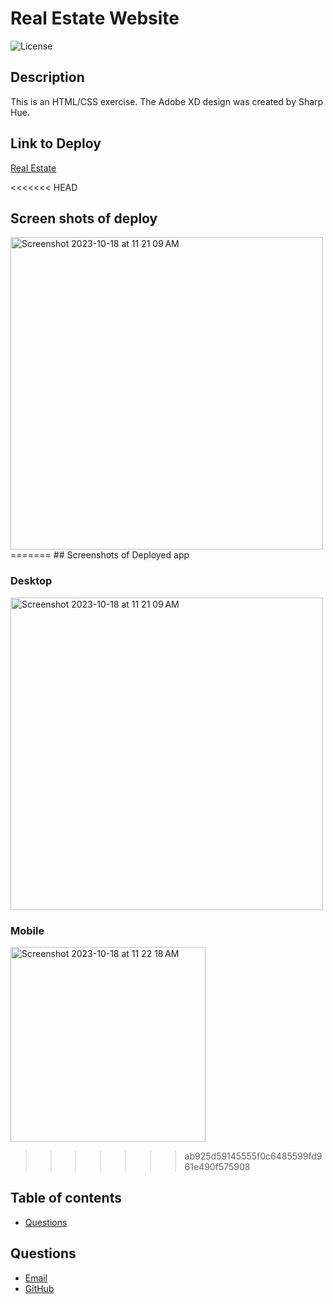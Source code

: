 # Real Estate Website
![License](https://img.shields.io/badge/License-MIT-yellow.svg)   
## Description
  This is an HTML/CSS exercise. The Adobe XD design was created by Sharp Hue. 


## Link to Deploy
  [Real Estate](https://brenthouston.github.io/realEstate/)

<<<<<<< HEAD
## Screen shots of deploy
<img width="500" alt="Screenshot 2023-10-18 at 11 21 09 AM" src="https://github.com/brenthouston/realEstate/assets/45694214/1c656a4b-6c5a-4741-957d-d65c12d12e85">
=======
## Screenshots of Deployed app

### Desktop
<img width="500" alt="Screenshot 2023-10-18 at 11 21 09 AM" src="https://github.com/brenthouston/realEstate/assets/45694214/1c656a4b-6c5a-4741-957d-d65c12d12e85">

### Mobile
<img width="312" alt="Screenshot 2023-10-18 at 11 22 18 AM" src="https://github.com/brenthouston/realEstate/assets/45694214/f91ff266-d82f-44bc-b0d3-256e85e7d99a">

>>>>>>> ab925d59145555f0c6485599fd961e490f575908
## Table of contents

  * [Questions](#questions)
    


    
## Questions
   * [Email](mailto:brentjustinhouston@gmail.com)
   * [GitHub](https://github.com/brenthouston)
